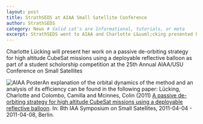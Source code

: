 ```yaml
---
layout: post
title: StrathSEDS at AIAA Small Satellite Conference
author: StrathSEDS
category: News # Valid cat's are Informational, tutorials, or meta
excerpt: StrathSEDS went to AIAA and Charlotte L&uuml;cking presented her work on a passive de-orbiting
---
```


Charlotte L&uuml;cking will present her work on a passive de-orbiting strategy for high altitude CubeSat missions using a deployable reflective balloon as part of a student scholorship competition at the 25th Annual AIAA/USU Conference on Small Satellites

![AIAA Poster][AIAA-Poster]An explanation of the orbital dynamics of the method and an analysis of its efficiency can be found in the following paper:
L&uuml;cking, Charlotte and Colombo, Camilla and Mcinnes, Colin (2011) [A passive de-orbiting strategy for high altitude CubeSat missions using a deployable reflective balloon][AIAA-paper]. In: 8th IAA Symposium on Small Satellites, 2011-04-04 - 2011-04-08, Berlin.

[AIAA-paper]: http://strathprints.strath.ac.uk/41233/
[AIAA-Poster]: https://www.strath.ac.uk/media/faculties/engineering/advancedspaceconceptslab/strathseds/conference_poster.jpg "AIAA Small Satellites poster"